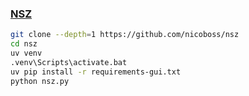 ### [NSZ](https://github.com/nicoboss/nsz)

```sh
git clone --depth=1 https://github.com/nicoboss/nsz
cd nsz
uv venv
.venv\Scripts\activate.bat
uv pip install -r requirements-gui.txt 
python nsz.py
```